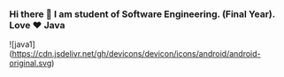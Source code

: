 ### Hi there 👋 I am student of Software Engineering. (Final Year). Love ❤ Java 
![java1]   (https://cdn.jsdelivr.net/gh/devicons/devicon/icons/android/android-original.svg)
          
          
<!--
(https://user-images.githubusercontent.com/68163130/148260537-9b57859f-5709-4125-abaf-e6efcd8ecb90.png)
**mehran-abbas/mehran-abbas** is a ✨ _special_ ✨ repository because its `README.md` (this file) appears on your GitHub profile.

📫 How to reach me: mehranabbas@icloud.com

🤔 I’m looking for help with AR integration in android apps using Java and Google AR Core

Here are some ideas to get you started:

-
- 👯 I’m looking to collaborate on ...
- 🤔 I’m looking for help with ...
- 💬 Ask me about ...
- 
- 😄 Pronouns: ...
- ⚡ Fun fact: ...
-->
